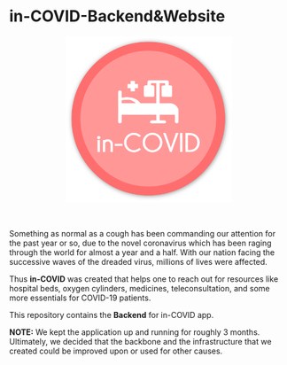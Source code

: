 # in-COVID-Backend&Website
<p align="center">
    <img src="/src/logoFULL.png" width="300" title="logo">
</p>
<br>

Something as normal as a cough has been commanding our attention for the past year or so, due to the novel coronavirus which has been raging through the world for almost a year and a half. With our nation facing the successive waves of the dreaded virus, millions of lives were affected.

Thus **in-COVID** was created that helps one to reach out for resources like hospital beds, oxygen cylinders, medicines, teleconsultation, and some more essentials for COVID-19 patients.


This repository contains the **Backend** for in-COVID app.

**NOTE:**
We kept the application up and running for roughly 3 months. Ultimately, we decided that the backbone and the infrastructure that we created could be improved upon or used for other causes. 

